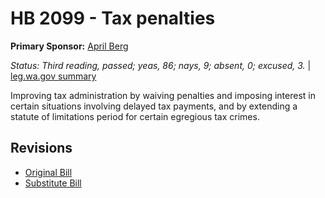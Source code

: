 # HB 2099 - Tax penalties
**Primary Sponsor:** [April Berg](/person/leg/april.berg.md)

*Status: Third reading, passed; yeas, 86; nays, 9; absent, 0; excused, 3.* | [leg.wa.gov summary](https://app.leg.wa.gov/billsummary?BillNumber=2099&Year=2021)

Improving tax administration by waiving penalties and imposing interest in certain situations involving delayed tax payments, and by extending a statute of limitations period for certain egregious tax crimes.

## Revisions
* [Original Bill](1/)
* [Substitute Bill](S/)